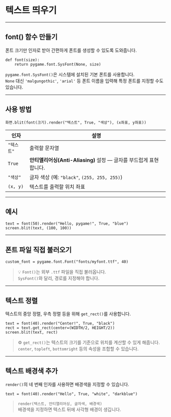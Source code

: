 # **텍스트 띄우기**

---

## <span class="title">font() 함수 만들기</span>

폰트 크기만 인자로 받아 간편하게 폰트를 생성할 수 있도록 도와줍니다.  

<pre><code><span class="b">def</span> <span class="f">font</span><span class="pf">(</span><span class="v">size</span><span class="pf">)</span>:
    <span class="k">return</span> <span class="l">pygame</span>.<span class="l">font</span>.<span class="f">SysFont</span><span class="pf">(</span><span class="b">None</span>, <span class="v">size</span><span class="pf">)</span></code></pre>

`pygame.font.SysFont()`은 시스템에 설치된 기본 폰트를 사용합니다.  
`None` 대신 `'malgungothic'`, `'arial'` 등 폰트 이름을 입력해 특정 폰트를 지정할 수도 있습니다.  

---

## <span class="title">사용 방법</span>

<pre><code><span class="v">화면</span>.<span class="f">blit</span><span class="pf">(</span><span class="f">font</span><span class="pg">(</span><span class="n">크기</span><span class="pg">)</span>.<span class="f">render</span><span class="pg">(</span><span class="s">"텍스트"</span>, <span class="b">True</span>, <span class="s">"색상"</span><span class="pg">)</span>, <span class="pg">(</span><span class="n">x좌표</span>, <span class="n">y좌표</span><span class="pg">)</span><span class="pf">)</span></code></pre>

| 인자 | 설명 |
|------|------|
| `"텍스트"` | 출력할 문자열 |
| `True` | **안티앨리어싱(Anti-Aliasing)** 설정 — 글자를 부드럽게 표현합니다. |
| `"색상"` | 글자 색상 (예: `"black"`, `(255, 255, 255)`) |
| `(x, y)` | 텍스트를 출력할 위치 좌표 |

---

## <span class="title">예시</span>

<pre><code><span class="v">text</span> <span class="k">=</span> <span class="f">font</span><span class="pf">(</span><span class="n">50</span><span class="pf">)</span>.<span class="f">render</span><span class="pf">(</span><span class="s">"Hello, pygame!"</span>, <span class="b">True</span>, <span class="s">"blue"</span><span class="pf">)</span>
<span class="v">screen</span>.<span class="f">blit</span><span class="pf">(</span><span class="v">text</span>, <span class="pg">(</span><span class="n">100</span>, <span class="n">100</span><span class="pg">)</span><span class="pf">)</span></code></pre>

---

## <span class="title">폰트 파일 직접 불러오기</span>

<pre><code><span class="v">custom_font</span> <span class="k">=</span> <span class="l">pygame</span>.<span class="l">font</span>.<span class="f">Font</span><span class="pf">(</span><span class="s">"fonts/myfont.ttf"</span>, <span class="n">40</span><span class="pf">)</span></code></pre>

> 💡 `Font()`는 외부 `.ttf` 파일을 직접 불러옵니다.  
> `SysFont()`와 달리, 경로를 지정해야 합니다.  

---

## <span class="title">텍스트 정렬</span>

텍스트의 중앙 정렬, 우측 정렬 등을 위해 `get_rect()`를 사용합니다.  

<pre><code><span class="v">text</span> <span class="k">=</span> <span class="f">font</span><span class="pf">(</span><span class="n">40</span><span class="pf">)</span>.<span class="f">render</span><span class="pf">(</span><span class="s">"Center!"</span>, <span class="b">True</span>, <span class="s">"black"</span><span class="pf">)</span>
<span class="v">rect</span> <span class="k">=</span> <span class="v">text</span>.<span class="f">get_rect</span><span class="pf">(</span><span class="v">center</span><span class="k">=</span><span class="pg">(</span><span class="n">WIDTH</span><span class="k">/</span><span class="n">2</span>, <span class="n">HEIGHT</span><span class="k">/</span><span class="n">2</span><span class="pg">)</span><span class="pf">)</span>
<span class="v">screen</span>.<span class="f">blit</span><span class="pf">(</span><span class="v">text</span>, <span class="v">rect</span><span class="pf">)</span></code></pre>

> ⚙️ `get_rect()`는 텍스트의 크기를 기준으로 위치를 계산할 수 있게 해줍니다.  
> `center`, `topleft`, `bottomright` 등의 속성을 조합할 수 있습니다.  

---

## <span class="title">텍스트 배경색 추가</span>

`render()`의 네 번째 인자를 사용하면 배경색을 지정할 수 있습니다.  

<pre><code><span class="v">text</span> <span class="k">=</span> <span class="f">font</span><span class="pf">(</span><span class="n">40</span><span class="pf">)</span>.<span class="f">render</span><span class="pf">(</span><span class="s">"Hello"</span>, <span class="b">True</span>, <span class="s">"white"</span>, <span class="s">"darkblue"</span><span class="pf">)</span></code></pre>

> `render(텍스트, 안티앨리어싱, 글자색, 배경색)`  
> 배경색을 지정하면 텍스트 뒤에 사각형 배경이 생깁니다.  
